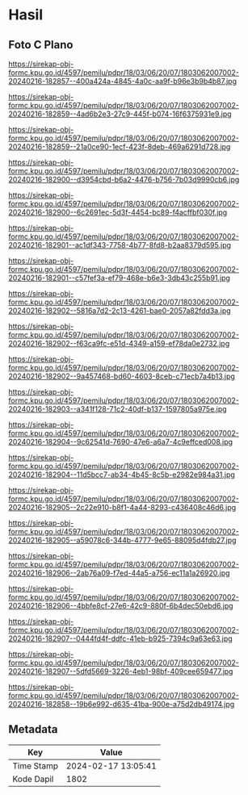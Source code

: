 # Hasil

## Foto C Plano

https://sirekap-obj-formc.kpu.go.id/4597/pemilu/pdpr/18/03/06/20/07/1803062007002-20240216-182857--400a424a-4845-4a0c-aa9f-b96e3b9b4b87.jpg

https://sirekap-obj-formc.kpu.go.id/4597/pemilu/pdpr/18/03/06/20/07/1803062007002-20240216-182859--4ad6b2e3-27c9-445f-b074-16f6375931e9.jpg

https://sirekap-obj-formc.kpu.go.id/4597/pemilu/pdpr/18/03/06/20/07/1803062007002-20240216-182859--21a0ce90-1ecf-423f-8deb-469a6291d728.jpg

https://sirekap-obj-formc.kpu.go.id/4597/pemilu/pdpr/18/03/06/20/07/1803062007002-20240216-182900--d3954cbd-b6a2-4476-b756-7b03d9990cb6.jpg

https://sirekap-obj-formc.kpu.go.id/4597/pemilu/pdpr/18/03/06/20/07/1803062007002-20240216-182900--6c2691ec-5d3f-4454-bc89-f4acffbf030f.jpg

https://sirekap-obj-formc.kpu.go.id/4597/pemilu/pdpr/18/03/06/20/07/1803062007002-20240216-182901--ac1df343-7758-4b77-8fd8-b2aa8379d595.jpg

https://sirekap-obj-formc.kpu.go.id/4597/pemilu/pdpr/18/03/06/20/07/1803062007002-20240216-182901--c57fef3a-ef79-468e-b6e3-3db43c255b91.jpg

https://sirekap-obj-formc.kpu.go.id/4597/pemilu/pdpr/18/03/06/20/07/1803062007002-20240216-182902--5816a7d2-2c13-4261-bae0-2057a82fdd3a.jpg

https://sirekap-obj-formc.kpu.go.id/4597/pemilu/pdpr/18/03/06/20/07/1803062007002-20240216-182902--f63ca9fc-e51d-4349-a159-ef78da0e2732.jpg

https://sirekap-obj-formc.kpu.go.id/4597/pemilu/pdpr/18/03/06/20/07/1803062007002-20240216-182902--9a457468-bd60-4603-8ceb-c71ecb7a4b13.jpg

https://sirekap-obj-formc.kpu.go.id/4597/pemilu/pdpr/18/03/06/20/07/1803062007002-20240216-182903--a341f128-71c2-40df-b137-1597805a975e.jpg

https://sirekap-obj-formc.kpu.go.id/4597/pemilu/pdpr/18/03/06/20/07/1803062007002-20240216-182904--9c62541d-7690-47e6-a6a7-4c9effced008.jpg

https://sirekap-obj-formc.kpu.go.id/4597/pemilu/pdpr/18/03/06/20/07/1803062007002-20240216-182904--11d5bcc7-ab34-4b45-8c5b-e2982e984a31.jpg

https://sirekap-obj-formc.kpu.go.id/4597/pemilu/pdpr/18/03/06/20/07/1803062007002-20240216-182905--2c22e910-b8f1-4a44-8293-c436408c46d6.jpg

https://sirekap-obj-formc.kpu.go.id/4597/pemilu/pdpr/18/03/06/20/07/1803062007002-20240216-182905--a59078c6-344b-4777-9e65-88095d4fdb27.jpg

https://sirekap-obj-formc.kpu.go.id/4597/pemilu/pdpr/18/03/06/20/07/1803062007002-20240216-182906--2ab76a09-f7ed-44a5-a756-ec11a1a26920.jpg

https://sirekap-obj-formc.kpu.go.id/4597/pemilu/pdpr/18/03/06/20/07/1803062007002-20240216-182906--4bbfe8cf-27e6-42c9-880f-6b4dec50ebd6.jpg

https://sirekap-obj-formc.kpu.go.id/4597/pemilu/pdpr/18/03/06/20/07/1803062007002-20240216-182907--0444fd4f-ddfc-41eb-b925-7394c9a63e63.jpg

https://sirekap-obj-formc.kpu.go.id/4597/pemilu/pdpr/18/03/06/20/07/1803062007002-20240216-182907--5dfd5669-3226-4eb1-98bf-409cee659477.jpg

https://sirekap-obj-formc.kpu.go.id/4597/pemilu/pdpr/18/03/06/20/07/1803062007002-20240216-182858--19b6e992-d635-41ba-900e-a75d2db49174.jpg


## Metadata

| Key        | Value               |
| ---------- | ------------------- |
| Time Stamp | 2024-02-17 13:05:41 |
| Kode Dapil | 1802                |



